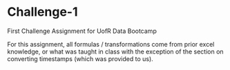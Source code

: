# Challenge-1
First Challenge Assignment for UofR Data Bootcamp


For this assignment, all formulas / transformations come from prior excel knowledge, or what was taught in class with the exception of the section on converting timestamps (which was provided to us).
